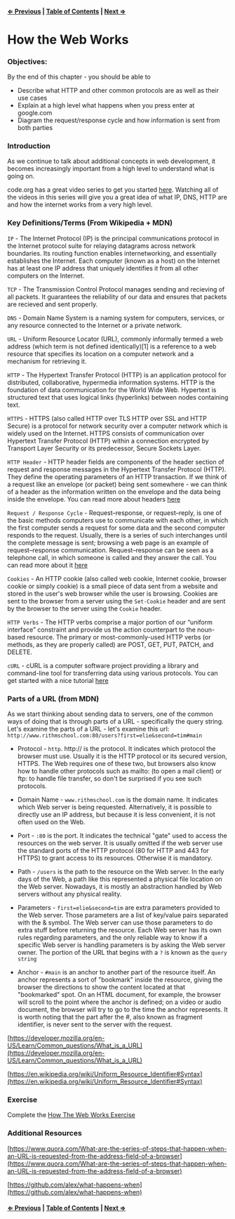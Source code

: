 #### [⇐ Previous](./02-intermediate-jquery.md) | [Table of Contents](./../readme.md) | [Next ⇒](./04-ajax-with-jquery.md)

# How the Web Works

### Objectives:

By the end of this chapter - you should be able to

- Describe what HTTP and other common protocols are as well as their use cases
- Explain at a high level what happens when you press enter at google.com
- Diagram the request/response cycle and how information is sent from both parties

### Introduction

As we continue to talk about additional concepts in web development, it becomes increasingly important from a high level to understand what is going on.

code.org has a great video series to get you started
[here](https://www.youtube.com/watch?v=ZhEf7e4kopM&index=1&list=PLzdnOPI1iJNfMRZm5DDxco3UdsFegvuB7). Watching all of the videos in this series will give you a great idea of what IP, DNS, HTTP are and how the internet works from a very high level.

### Key Definitions/Terms (From Wikipedia + MDN)

`IP` - The Internet Protocol (IP) is the principal communications protocol in the Internet protocol suite for relaying datagrams across network boundaries. Its routing function enables internetworking, and essentially establishes the Internet. Each computer (known as a host) on the Internet has at least one IP address that uniquely identifies it from all other computers on the Internet.

`TCP` - The Transmission Control Protocol manages sending and recieving of all packets. It guarantees the reliability of our data and ensures that packets are recieved and sent properly. 

`DNS` - Domain Name System is a naming system for computers, services, or any resource connected to the Internet or a private network.

`URL` - Uniform Resource Locator (URL), commonly informally termed a web address (which term is not defined identically)[1] is a reference to a web resource that specifies its location on a computer network and a mechanism for retrieving it. 

`HTTP` - The Hypertext Transfer Protocol (HTTP) is an application protocol for distributed, collaborative, hypermedia information systems. HTTP is the foundation of data communication for the World Wide Web. Hypertext is structured text that uses logical links (hyperlinks) between nodes containing text.

`HTTPS` - HTTPS (also called HTTP over TLS HTTP over SSL and HTTP Secure) is a protocol for network security over a computer network which is widely used on the Internet. HTTPS consists of communication over Hypertext Transfer Protocol (HTTP) within a connection encrypted by Transport Layer Security or its predecessor, Secure Sockets Layer. 

`HTTP Header` - HTTP header fields are components of the header section of request and response messages in the Hypertext Transfer Protocol (HTTP). They define the operating parameters of an HTTP transaction. If we think of a request like an envelope (or packet) being sent somewhere - we can think of a header as the information written on the envelope and the data being inside the envelope. You can read more about headers [here](http://code.tutsplus.com/tutorials/http-headers-for-dummies--net-8039)

`Request / Response Cycle` - Request–response, or request–reply, is one of the basic methods computers use to communicate with each other, in which the first computer sends a request for some data and the second computer responds to the request. Usually, there is a series of such interchanges until the complete message is sent; browsing a web page is an example of request–response communication. Request–response can be seen as a telephone call, in which someone is called and they answer the call. You can read more about it [here](https://en.wikipedia.org/wiki/Request%E2%80%93response)

`Cookies` - An HTTP cookie (also called web cookie, Internet cookie, browser cookie or simply cookie) is a small piece of data sent from a website and stored in the user's web browser while the user is browsing. Cookies are sent to the browser from a server using the `Set-Cookie` header and are sent by the browser to the server using the `Cookie` header.

`HTTP Verbs` - The HTTP verbs comprise a major portion of our “uniform interface” constraint and provide us the action counterpart to the noun-based resource. The primary or most-commonly-used HTTP verbs (or methods, as they are properly called) are POST, GET, PUT, PATCH, and DELETE.

`cURL` - cURL is a computer software project providing a library and command-line tool for transferring data using various protocols. You can get started with a nice tutorial [here](https://gist.github.com/caspyin/2288960)

### Parts of a URL (from MDN)

As we start thinking about sending data to servers, one of the common ways of doing that is through parts of a URL - specifically the query string. Let's examine the parts of a URL - let's examine this url: `http://www.rithmschool.com:80/users?first=elie&second=tim#main`

- Protocol - `http`. http:// is the protocol. It indicates which protocol the browser must use. Usually it is the HTTP protocol or its secured version, HTTPS. The Web requires one of these two, but browsers also know how to handle other protocols such as mailto: (to open a mail client) or ftp: to handle file transfer, so don't be surprised if you see such protocols.

- Domain Name - `www.rithmschool.com` is the domain name. It indicates which Web server is being requested. Alternatively, it is possible to directly use an IP address, but because it is less convenient, it is not often used on the Web.

- Port - `:80` is the port. It indicates the technical "gate" used to access the resources on the web server. It is usually omitted if the web server use the standard ports of the HTTP protocol (80 for HTTP and 443 for HTTPS) to grant access to its resources. Otherwise it is mandatory.

- Path - `/users` is the path to the resource on the Web server. In the early days of the Web, a path like this represented a physical file location on the Web server. Nowadays, it is mostly an abstraction handled by Web servers without any physical reality.

- Parameters - `first=elie&second=tim` are extra parameters provided to the Web server. Those parameters are a list of key/value pairs separated with the & symbol. The Web server can use those parameters to do extra stuff before returning the resource. Each Web server has its own rules regarding parameters, and the only reliable way to know if a specific Web server is handling parameters is by asking the Web server owner. The portion of the URL that begins with a `?` is known as the `query string`

- Anchor - `#main` is an anchor to another part of the resource itself. An anchor represents a sort of "bookmark" inside the resource, giving the browser the directions to show the content located at that "bookmarked" spot. On an HTML document, for example, the browser will scroll to the point where the anchor is defined; on a video or audio document, the browser will try to go to the time the anchor represents. It is worth noting that the part after the #, also known as fragment identifier, is never sent to the server with the request.

[https://developer.mozilla.org/en-US/Learn/Common_questions/What_is_a_URL](https://developer.mozilla.org/en-US/Learn/Common_questions/What_is_a_URL)

[https://en.wikipedia.org/wiki/Uniform_Resource_Identifier#Syntax](https://en.wikipedia.org/wiki/Uniform_Resource_Identifier#Syntax)

### Exercise

Complete the [How The Web Works Exercise](https://github.com/rithmschool/prework_exercises/tree/master/how_the_web_works_exercise)

### Additional Resources

[https://www.quora.com/What-are-the-series-of-steps-that-happen-when-an-URL-is-requested-from-the-address-field-of-a-browser](https://www.quora.com/What-are-the-series-of-steps-that-happen-when-an-URL-is-requested-from-the-address-field-of-a-browser)

[https://github.com/alex/what-happens-when](https://github.com/alex/what-happens-when)

#### [⇐ Previous](./02-intermediate-jquery.md) | [Table of Contents](./../readme.md) | [Next ⇒](./04-ajax-with-jquery.md)